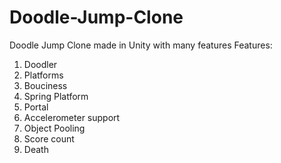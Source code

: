 # Doodle-Jump-Clone
Doodle Jump Clone made in Unity with many features
Features:
1. Doodler
2. Platforms
3. Bouciness
4. Spring Platform
5. Portal
6. Accelerometer support
7. Object Pooling
8. Score count
9. Death
